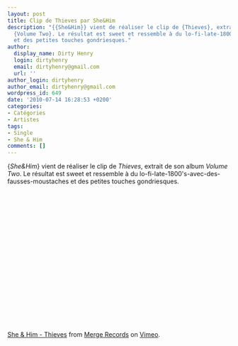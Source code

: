 ```yaml
---
layout: post
title: Clip de Thieves par She&Him
description: "{{She&Him}} vient de réaliser le clip de {Thieves}, extrait de son album
  {Volume Two}. Le résultat est sweet et ressemble à du lo-fi-late-1800's-avec-des-fausses-moustaches
  et des petites touches gondriesques."
author:
  display_name: Dirty Henry
  login: dirtyhenry
  email: dirtyhenry@gmail.com
  url: ''
author_login: dirtyhenry
author_email: dirtyhenry@gmail.com
wordpress_id: 649
date: '2010-07-14 16:28:53 +0200'
categories:
- Catégories
- Artistes
tags:
- Single
- She & Him
comments: []
---
```

{*She&Him*} vient de réaliser le clip de *Thieves*, extrait de son album *Volume Two*. Le résultat est sweet et ressemble à du lo-fi-late-1800's-avec-des-fausses-moustaches et des petites touches gondriesques.

<object width="500" height="300"><param name="allowfullscreen" value="true" /><param name="allowscriptaccess" value="always" /><param name="movie" value="http://vimeo.com/moogaloop.swf?clip_id=12831262&server=vimeo.com&show_title=1&show_byline=1&show_portrait=0&color=&fullscreen=1" /><embed src="http://vimeo.com/moogaloop.swf?clip_id=12831262&server=vimeo.com&show_title=1&show_byline=1&show_portrait=0&color=&fullscreen=1" type="application/x-shockwave-flash" allowfullscreen="true" allowscriptaccess="always" width="500" height="300"></embed></object><p><a href="http://vimeo.com/12831262">She & Him - Thieves</a> from <a href="http://vimeo.com/mergerecords">Merge Records</a> on <a href="http://vimeo.com">Vimeo</a>.</p>
